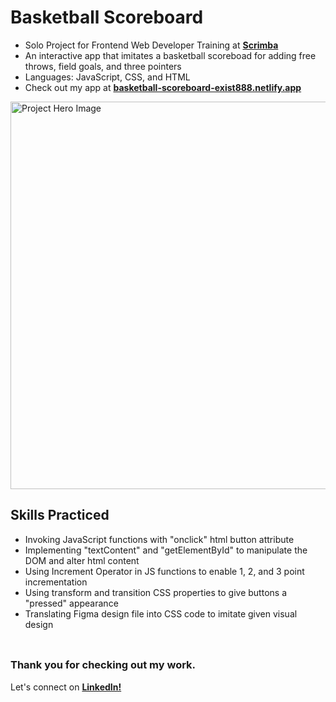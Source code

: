# __Basketball Scoreboard__
- Solo Project for Frontend Web Developer Training at <a href="https://v2.scrimba.com">__Scrimba__</a><br/>
- An interactive app that imitates a basketball scoreboad for adding free throws, field goals, and three pointers
- Languages: JavaScript, CSS, and HTML
- Check out my app at <a href="https://basketball-scoreboard-exist888.netlify.app/">__basketball-scoreboard-exist888.netlify.app__</a>

<img src="https://github.com/user-attachments/assets/776c0f6e-6d61-47ca-8881-395a3691e09c" alt="Project Hero Image" width="620">
<br/>

## __Skills Practiced__
- Invoking JavaScript functions with "onclick" html button attribute
- Implementing "textContent" and "getElementById" to manipulate the DOM and alter html content 
- Using Increment Operator in JS functions to enable 1, 2, and 3 point incrementation
- Using transform and transition CSS properties to give buttons a "pressed" appearance
- Translating Figma design file into CSS code to imitate given visual design
<br/> <br/>

##
### __Thank you for checking out my work.__
Let's connect on <a href="https://www.linkedin.com/in/filip-herbst/">__LinkedIn!__</a>
